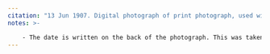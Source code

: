 ```yaml
---
citation: "13 Jun 1907. Digital photograph of print photograph, used with permission from Caroline Valley Community Church."
notes: >-

    - The date is written on the back of the photograph. This was taken two months after Emily's baptism.
---
```



